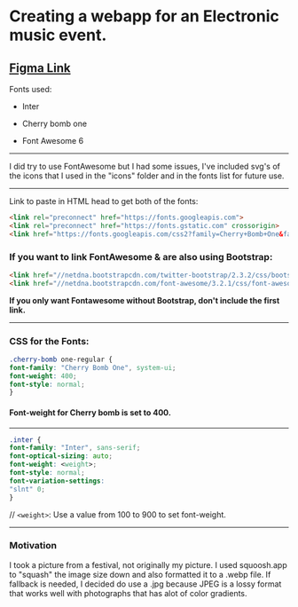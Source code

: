# Creating a webapp for an Electronic music event.

## [Figma Link](https://www.figma.com/file/4Y7QwEMBxB7xLZquJrUdoC/jon-merila-grafik-fend23?type=design&node-id=9%3A2&mode=design&t=2ZtcKdFq8E8F9vPb-1)

Fonts used:

- Inter

- Cherry bomb one

- Font Awesome 6

---

I did try to use FontAwesome but I had some issues, I've included svg's of the icons that I used in the "icons" folder and in the fonts list for future use.

---

Link to paste in HTML head to get both of the fonts:

```HTML
<link rel="preconnect" href="https://fonts.googleapis.com">
<link rel="preconnect" href="https://fonts.gstatic.com" crossorigin>
<link href="https://fonts.googleapis.com/css2?family=Cherry+Bomb+One&family=Inter:wght@100..900&display=swap" rel="stylesheet">
```

### If you want to link FontAwesome & are also using Bootstrap:

```HTML
<link href="//netdna.bootstrapcdn.com/twitter-bootstrap/2.3.2/css/bootstrap-combined.no-icons.min.css" rel="stylesheet">
<link href="//netdna.bootstrapcdn.com/font-awesome/3.2.1/css/font-awesome.css" rel="stylesheet">

```

**If you only want Fontawesome without Bootstrap, don't include the first link.**

---

### CSS for the Fonts:

```CSS
.cherry-bomb one-regular {
font-family: "Cherry Bomb One", system-ui;
font-weight: 400;
font-style: normal;
}

```

#### Font-weight for Cherry bomb is set to 400.

---

```CSS
.inter {
font-family: "Inter", sans-serif;
font-optical-sizing: auto;
font-weight: <weight>;
font-style: normal;
font-variation-settings:
"slnt" 0;
}
```

// `<weight>`: Use a value from 100 to 900 to set font-weight.

---

### Motivation

I took a picture from a festival, not originally my picture.
I used squoosh.app to "squash" the image size down and also formatted it to a .webp file. If fallback is needed, I decided do use a .jpg because JPEG is a lossy format that works well with photographs that has alot of color gradients.
